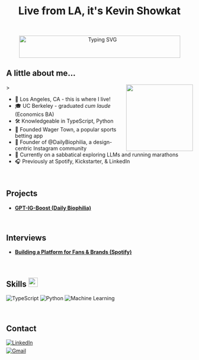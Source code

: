 <h1 align="center"><b>Live from LA, it's Kevin Showkat</b></h1>
<br/>
<p align="center">
  <img src="https://readme-typing-svg.demolab.com?font=Fira+Code&weight=500&size=24&duration=1800&pause=800&center=true&random=false&width=435&color=29AB87&lines=Product+Manager;Founder;LLM+enthusiast;Biophilic+Designer" alt="Typing SVG" style="height: 60px; width: 435px;">
</p>


## **A little about me...**
<picture> <img align="right" src="https://github.com/kshowkat-ctrl/gpt-ig-boost/blob/main/itkev.png" width = 180px> ></picture>

- 📍 Los Angeles, CA - this is where I live!
- 🎓 UC Berkeley - graduated _cum laude_ (Economics BA)
- 🛠️ Knowledgeable in TypeScript, Python
- 🚀 Founded Wager Town, a popular sports betting app
- 🌿 Founder of @DailyBiophilia, a design-centric Instagram community
- 🌱 Currently on a sabbatical exploring LLMs and running marathons
- 🎧 Previously at Spotify, Kickstarter, & LinkedIn
<br/>

## <b>Projects</b>

- **[GPT-IG-Boost (Daily Biophilia)](https://localhost)** 

<br/>

## <b>Interviews</b>

- **[Building a Platform for Fans & Brands (Spotify)](https://ads.spotify.com/en-US/news-and-insights/building-a-platform-for-fans-and-brands/)**

<br/>

## <b>Skills </b><img src="https://media2.giphy.com/media/QssGEmpkyEOhBCb7e1/giphy.gif?cid=ecf05e47a0n3gi1bfqntqmob8g9aid1oyj2wr3ds3mg700bl&rid=giphy.gif" width="25">

![TypeScript](https://img.shields.io/badge/TypeScript-%23007ACC.svg?style=for-the-badge&logo=typescript&logoColor=white)
![Python](https://img.shields.io/badge/Python-%3776AB.svg?style=for-the-badge&logo=python&logoColor=white)
![Machine Learning](https://img.shields.io/badge/Machine_Learning-%23FF6F00.svg?style=for-the-badge&logo=MachineLearning&logoColor=white)

<br/>

## <b>Contact</b>


<div align='left'>

<a href="https://www.linkedin.com/in/kevinshowkat/" target="_blank">
<img src="https://img.shields.io/badge/LinkedIn-%230077B5.svg?style=for-the-badge&logo=linkedin&logoColor=white" alt="LinkedIn" style="margin-bottom: 5px;"/>
</a>

<br>

<a href="mailto:kevinshowkat.professional@gmail.com" target="_blank">
<img src="https://img.shields.io/badge/Gmail-%23EA4335.svg?style=for-the-badge&logo=gmail&logoColor=white" alt="Gmail" style="margin-bottom: 5px;" />
</a>

<br>

<!-- Add any other badges here -->
<!-- Example: Dev.to -->
<!-- <a href="https://dev.to/kevinshowkat" target="_blank">
<img src="https://img.shields.io/badge/Dev.to-0A0A0A?style=for-the-badge&logo=dev.to&logoColor=white" alt="Dev.to" style="margin-bottom: 5px;" />
</a> -->

</div>

<br>
